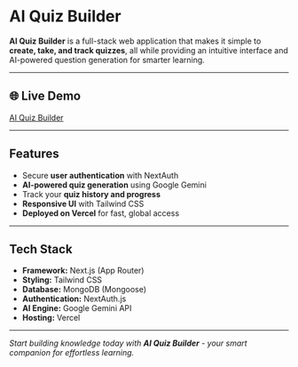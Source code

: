 # AI Quiz Builder

**AI Quiz Builder** is a full-stack web application that makes it simple to **create, take, and track quizzes**, all while providing an intuitive interface and AI-powered question generation for smarter learning.  

---

## 🌐 Live Demo  
[AI Quiz Builder](https://ai-quiz-builder-ten.vercel.app/)  

---

## Features
- Secure **user authentication** with NextAuth  
- **AI-powered quiz generation** using Google Gemini  
- Track your **quiz history and progress**  
- **Responsive UI** with Tailwind CSS  
- **Deployed on Vercel** for fast, global access

---

## Tech Stack
- **Framework:** Next.js (App Router)
- **Styling:** Tailwind CSS
- **Database:** MongoDB (Mongoose)
- **Authentication:** NextAuth.js
- **AI Engine:** Google Gemini API  
- **Hosting:** Vercel

---

*Start building knowledge today with **AI Quiz Builder** - your smart companion for effortless learning.*  